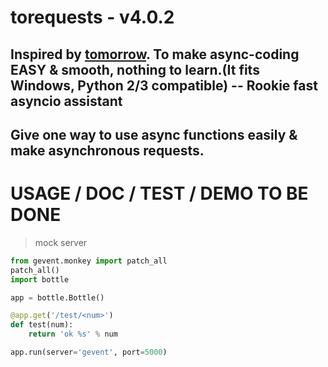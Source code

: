 # torequests  - v4.0.2

## Inspired by [tomorrow](https://github.com/madisonmay/Tomorrow). To make async-coding EASY & smooth, nothing to learn.(It fits Windows, Python 2/3 compatible) -- Rookie fast asyncio assistant

## Give one way to use async functions easily & make asynchronous requests.




# USAGE / DOC / TEST / DEMO TO BE DONE

> mock server

```python
from gevent.monkey import patch_all
patch_all()
import bottle

app = bottle.Bottle()

@app.get('/test/<num>')
def test(num):
    return 'ok %s' % num

app.run(server='gevent', port=5000)
```

